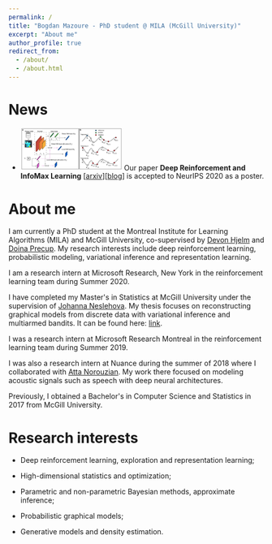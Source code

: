 ```yaml
---
permalink: /
title: "Bogdan Mazoure - PhD student @ MILA (McGill University)"
excerpt: "About me"
author_profile: true
redirect_from: 
  - /about/
  - /about.html
---
```


# News

* <img src="/files/driml/fig7-model-01.png" alt="preview" width="200"/> Our paper **Deep Reinforcement and InfoMax Learning** [[arxiv](https://arxiv.org/abs/2006.07217)][[blog](https://bmazoure.github.io/posts/deep-rl-infomax-learning/)] is accepted to NeurIPS 2020 as a poster.

# About me

I am currently a PhD student at the Montreal Institute for Learning Algorithms (MILA) and McGill University, co-supervised by [Devon Hjelm](https://scholar.google.ca/citations?user=68c5HfwAAAAJ&hl=en) and [Doina Precup](https://scholar.google.ca/citations?user=j54VcVEAAAAJ&hl=en). My research interests include deep reinforcement learning, probabilistic modeling, variational inference and representation learning.

I am a research intern at Microsoft Research, New York in the reinforcement learning team during Summer 2020.

I have completed my Master's in Statistics at McGill University under the supervision of [Johanna Neslehova](http://www.math.mcgill.ca/neslehova/). My thesis focuses on reconstructing graphical models from discrete data with variational inference and multiarmed bandits. It can be found here: [link](https://bmazoure.github.io/files/thesis_Msc_2018.pdf).

I was a research intern at Microsoft Research Montreal in the reinforcement learning team during Summer 2019.

I was also a research intern at Nuance during the summer of 2018 where I collaborated with [Atta Norouzian](https://scholar.google.ca/citations?user=KRPMXqYAAAAJ&hl=en). My work there focused on modeling acoustic signals such as speech with deep neural architectures.

Previously, I obtained a Bachelor's in Computer Science and Statistics in 2017 from McGill University.

# Research interests

* Deep reinforcement learning, exploration and representation learning;

* High-dimensional statistics and optimization;

* Parametric and non-parametric Bayesian methods, approximate inference;

* Probabilistic graphical models;

* Generative models and density estimation.